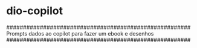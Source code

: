 # dio-copilot

#######################################################
Prompts dados ao copilot para fazer um ebook e desenhos
#######################################################
